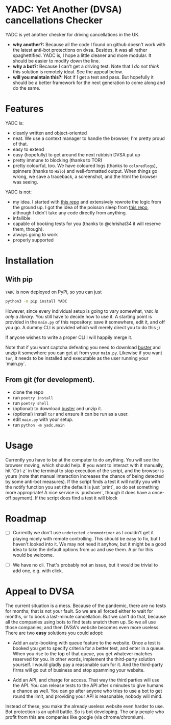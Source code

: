# YADC: Yet Another (DVSA) cancellations Checker

YADC is yet another checker for driving cancellations in the UK.

-   **why another?:** Because all the code I found on github doesn't work with the
    latest anti-bot protections on dvsa.  Besides, it was all rather
    spaghettified.  YADC is, I hope a little cleaner and more modular.  It should
    be easier to modify down the line.
-   **why a bot?:** Because I can't get a driving test.  Note that I *do not think*
    this solution is remotely ideal.  See the appeal below.
-   **will you maintain this?:** Not if I get a test and pass.  But hopefully it
    should be a better framework for the next generation to come along and do the
    same.



# Features

YADC is:

-   cleanly written and object-oriented
-   neat.  We use a context manager to handle the browser; I'm pretty proud of
    that.
-   easy to extend
-   easy (hopefully) to get around the next rubbish DVSA put up
-   pretty immune to blocking (thanks to TOR)
-   pretty colourful, too. We have coloured logs (thanks to `coloredlogs`),
    spinners (thanks to `Halo`) and well-formatted output. When things go wrong,
    we save a traceback, a screenshot, and the html the browser was seeing.

YADC is not:

-   my idea.  I started with [this repo](https://github.com/tp223/Driving-Test-Cancellations) and extensively rewrote the logic from
    the ground up.  I got the idea of the poisson sleep from [this repo](https://github.com/birdcolour/dvsa-practicals), although
    I didn't take any code directly from anything.
-   infallible
-   capable of booking tests for you (thanks to @chrishat34 it will reserve them, though).
-   always going to work
-   properly supported



# Installation

## With pip

`YADC` is now deployed on PyPi, so you can just

```bash
python3 -m pip install YADC
```

However, since every individual setup is going to vary somewhat, `YADC` *is only
a library*.  You still have to decide how to use it.  A starting point is
provided in the `main.py` of this repository: save it somewhere, edit it, and
off you go.  A dummy CLI is provided which will merely direct you to do this ;)

If anyone wishes to write a proper CLI I will happily merge it.

Note that if you want captcha defeating you need to download [buster](https://github.com/dessant/buster/releases) and unzip it
somewhere you can get at from your `main.py`.  Likewise if you want `tor`, it
needs to be installed and executable as the user running your \`main.py\`.


## From git (for development).

-   clone the repo
-   run `poetry install`
-   run `poetry shell`
-   (optional) to download [buster](https://github.com/dessant/buster/releases) and unzip it.
-   (optional) install `tor` and ensure it can be run as a user.
-   edit `main.py` with your setup.
-   run `python -m yadc.main`


# Usage

Currently you have to be at the computer to do anything.  You will see the
browser moving, which should help.  If you want to interact with it manually,
hit \`Ctrl-z\` in the terminal to stop execution of the script, and the browser
is yours (note that manual interaction increases the chance of being detected
by some anti-bot measures).  If the script finds a test it will notify you
with the notify function you set (the default is just \`print\`, so do set
something more appropriate!  A nice service is \`pushover\`, though it does have
a once-off payment).  If the script does find a test it will block


# Roadmap

-   [ ] Currently we don't use `undetected_chromedriver` as I couldn't get it
    playing nicely with remote controlling.  This should be easy to fix, but I
    haven't looked into it.  We may not need it anyhow, but it might be a good
    idea to take the default options from uc and use them.  A pr for this would
    be welcome.
-   [ ] We have no cli.  That's probably not an issue, but it would be trivial
    to add one, e.g. with click.


# Appeal to DVSA

The current situation is a mess.  Because of the pandemic, there are no tests
for months; that is not your fault.  So we are all forced either to wait for
months, or to book a last-minute cancellation. But we can't do that, because
all the companies using bots to find tests snatch them up.  So we all use
those companies; and then DVSA's website becomes even more useless.  There
are two **easy** solutions you could adopt:

-   Add an auto-booking with queue feature to the website.  Once a test is
    booked you get to specify criteria for a better test, and enter in a queue.
    When you rise to the top of that queue, you get whatever matches reserved
    for you.  In other words, implement the third-party solution yourself.  I
    would gladly pay a reasonable sum for it.  And the third-party firms will
    go out of business and stop spamming your website.

-   Add an API, and charge for access.  That way the third parties will use the
    API.  You can release tests to the API after x minutes to give humans a
    chance as well.  You can go after anyone who tries to use a bot to get
    round the limit, and providing your API is reasonable, nobody will mind.

Instead of these, you make the already useless website even harder to use.
Bot protection is an uphill battle.  So is bot developing.  The only people
who profit from this are companies like google (via chrome/chromium).

